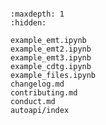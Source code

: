 ```{include} ../README.md
```

```{toctree}
:maxdepth: 1
:hidden:

example_emt.ipynb
example_emt2.ipynb
example_emt3.ipynb
example_cdtg.ipynb
example_files.ipynb
changelog.md
contributing.md
conduct.md
autoapi/index
```


